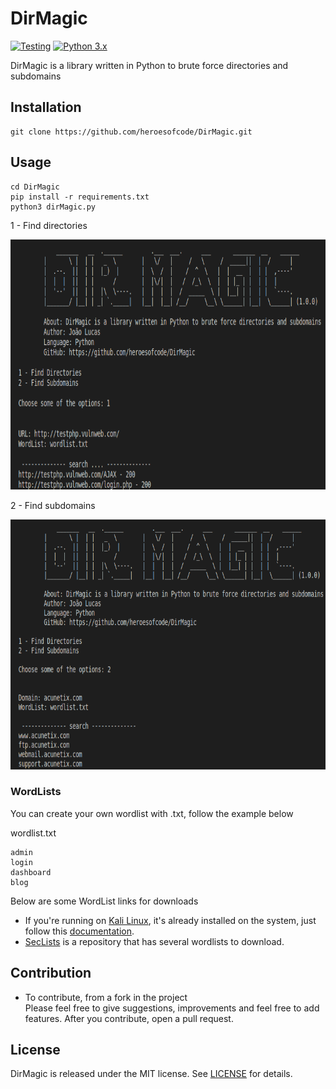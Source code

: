 # DirMagic

[![Testing](https://github.com/heroesofcode/DirMagic/actions/workflows/Testing.yml/badge.svg)](https://github.com/heroesofcode/DirMagic/actions/workflows/Testing.yml)
[![Python 3.x](https://img.shields.io/badge/python-3.x-yellow.svg)](https://www.python.org/)

DirMagic is a library written in Python to brute force directories and subdomains

## Installation
```
git clone https://github.com/heroesofcode/DirMagic.git
```

## Usage

```
cd DirMagic
pip install -r requirements.txt
python3 dirMagic.py
```

1 - Find directories

<img src="https://github.com/heroesofcode/DirMagic/blob/master/assets/dir.png" width="700px" height="400px">

2 - Find subdomains

<img src="https://github.com/heroesofcode/DirMagic/blob/master/assets/subdomain.png" width="700px" height="400px">

### WordLists

You can create your own wordlist with .txt, follow the example below

wordlist.txt
```
admin
login
dashboard
blog
```

Below are some WordList links for downloads

- If you're running on [Kali Linux](https://www.kali.org/), it's already installed on the system, just follow this [documentation](https://www.kali.org/tools/wordlists/).
- [SecLists](https://github.com/danielmiessler/SecLists) is a repository that has several wordlists to download.

## Contribution

* To contribute, from a fork in the project <br>
Please feel free to give suggestions, improvements and feel free to add features. After you contribute, open a pull request.

## License
DirMagic is released under the MIT license. See [LICENSE](https://github.com/heroesofcode/DirMagic/blob/master/LICENSE) for details.
